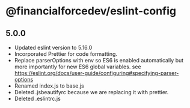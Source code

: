 # @financialforcedev/eslint-config

## 5.0.0

- Updated eslint version to 5.16.0
- Incorporated Prettier for code formatting.
- Replace parserOptions with env so ES6 is enabled automatically but more importantly for new ES6 global variables. see https://eslint.org/docs/user-guide/configuring#specifying-parser-options
- Renamed index.js to base.js
- Deleted .jsbeautifyrc because we are replacing it with prettier.
- Deleted .eslintrc.js
